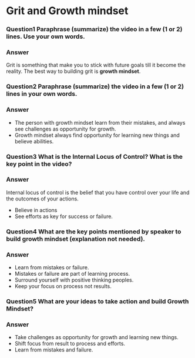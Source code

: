 # Grit and Growth mindset
### Question1  Paraphrase (summarize) the video in a few (1 or 2) lines. Use your own words.
### Answer
Grit is something that make you to stick with future goals till it become the reality. The best way to building grit is **growth mindset**.
### Question2 Paraphrase (summarize) the video in a few (1 or 2) lines in your own words.
### Answer 
* The person with growth mindset learn from their mistakes, and always see challenges as opportunity for growth.
* Growth mindset always find opportunity for learning new things and believe abilities.
### Question3 What is the Internal Locus of Control? What is the key point in the video?
### Answer
Internal locus of control is the belief that you have control over your life and the outcomes of your actions.
* Believe in actions
* See efforts as key for success or failure.
### Question4 What are the key points mentioned by speaker to build growth mindset (explanation not needed).
### Answer 
* Learn from mistakes or failure.
* Mistakes or failure are part of learning process.
* Surround yourself with positive thinking peoples.
* Keep your focus on process not results.
### Question5 What are your ideas to take action and build Growth Mindset?
### Answer 
* Take challenges as opportunity for growth and learning new things.
* Shift focus from result to process and efforts.
* Learn from mistakes and failure.
